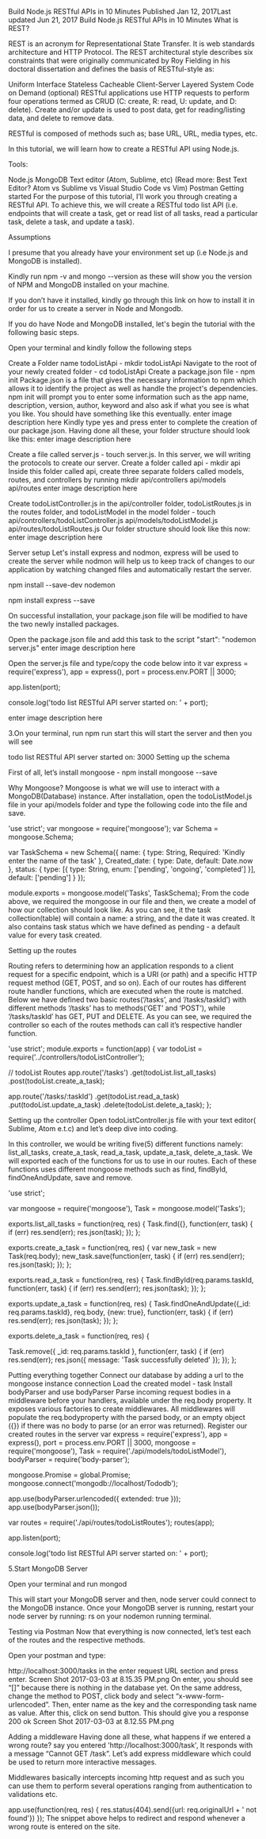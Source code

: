 Build Node.js RESTful APIs in 10 Minutes
Published Jan 12, 2017Last updated Jun 21, 2017
Build Node.js RESTful APIs in 10 Minutes
What is REST?

REST is an acronym for Representational State Transfer. It is web standards architecture and HTTP Protocol. The REST architectural style describes six constraints that were originally communicated by Roy Fielding in his doctoral dissertation and defines the basis of RESTful-style as:

Uniform Interface
Stateless
Cacheable
Client-Server
Layered System
Code on Demand (optional)
RESTful applications use HTTP requests to perform four operations termed as CRUD (C: create, R: read, U: update, and D: delete). Create and/or update is used to post data, get for reading/listing data, and delete to remove data.

RESTful is composed of methods such as; base URL, URL, media types, etc.

In this tutorial, we will learn how to create a RESTful API using Node.js.

Tools:

Node.js
MongoDB
Text editor (Atom, Sublime, etc) (Read more: Best Text Editor? Atom vs Sublime vs Visual Studio Code vs Vim)
Postman
Getting started
For the purpose of this tutorial, I’ll work you through creating a RESTful API. To achieve this, we will create a RESTful todo list API (i.e. endpoints that will create a task, get or read list of all tasks, read a particular task, delete a task, and update a task).

Assumptions

I presume that you already have your environment set up (i.e Node.js and MongoDB is installed).

Kindly run npm -v and mongo --version as these will show you the version of NPM and MongoDB installed on your machine.

If you don’t have it installed, kindly go through this link on how to install it in order for us to create a server in Node and Mongodb.

If you do have Node and MongoDB installed, let's begin the tutorial with the following basic steps.

Open your terminal and kindly follow the following steps

Create a Folder name todoListApi - mkdir todoListApi
Navigate to the root of your newly created folder - cd todoListApi
Create a package.json file - npm init
Package.json is a file that gives the necessary information to npm which allows it to identify the project as well as handle the project's dependencies.
npm init will prompt you to enter some information such as the app name, description, version, author, keyword and also ask if what you see is what you like.
You should have something like this eventually. enter image description here Kindly type yes and press enter to complete the creation of our package.json. Having done all these, your folder structure should look like this: enter image description here

Create a file called server.js - touch server.js.
In this server, we will writing the protocols to create our server.
Create a folder called api - mkdir api
Inside this folder called api, create three separate folders called models, routes, and controllers by running mkdir api/controllers api/models api/routes
enter image description here

Create todoListController.js in the api/controller folder, todoListRoutes.js in the routes folder, and todoListModel in the model folder - touch api/controllers/todoListController.js api/models/todoListModel.js api/routes/todoListRoutes.js
Our folder structure should look like this now:
enter image description here

Server setup
Let's install express and nodmon, express will be used to create the server while nodmon will help us to keep track of changes to our application by watching changed files and automatically restart the server.

npm install --save-dev nodemon

npm install express --save

On successful installation, your package.json file will be modified to have the two newly installed packages.

Open the package.json file and add this task to the script
"start": "nodemon server.js"
enter image description here

Open the server.js file and type/copy the code below into it
var express = require('express'),
  app = express(),
  port = process.env.PORT || 3000;

app.listen(port);

console.log('todo list RESTful API server started on: ' + port);

 enter image description here

3.On your terminal, run npm run start this will start the server and then you will see

todo list RESTful API server started on: 3000
Setting up the schema

First of all, let’s install mongoose - npm install mongoose --save

Why Mongoose?
Mongoose is what we will use to interact with a MongoDB(Database) instance.
After installation, open the todoListModel.js file in your api/models folder and type the following code into the file and save.


'use strict';
var mongoose = require('mongoose');
var Schema = mongoose.Schema;


var TaskSchema = new Schema({
  name: {
    type: String,
    Required: 'Kindly enter the name of the task'
  },
  Created_date: {
    type: Date,
    default: Date.now
  },
  status: {
    type: [{
      type: String,
      enum: ['pending', 'ongoing', 'completed']
    }],
    default: ['pending']
  }
});

module.exports = mongoose.model('Tasks', TaskSchema);
From the code above, we required the mongoose in our file and then, we create a model of how our collection should look like.
As you can see, it the task collection(table) will contain a name: a string, and the date it was created. It also contains task status which we have defined as pending - a default value for every task created.

Setting up the routes

Routing refers to determining how an application responds to a client request for a specific endpoint, which is a URI (or path) and a specific HTTP request method (GET, POST, and so on).
Each of our routes has different route handler functions, which are executed when the route is matched.
Below we have defined two basic routes(‘/tasks’, and ‘/tasks/taskId’) with different methods
‘/tasks’ has to methods(‘GET’ and ‘POST’), while ‘/tasks/taskId’ has GET, PUT and DELETE.
As you can see, we required the controller so each of the routes methods can call it’s respective handler function.

'use strict';
module.exports = function(app) {
  var todoList = require('../controllers/todoListController');


  // todoList Routes
  app.route('/tasks')
    .get(todoList.list_all_tasks)
    .post(todoList.create_a_task);


  app.route('/tasks/:taskId')
    .get(todoList.read_a_task)
    .put(todoList.update_a_task)
    .delete(todoList.delete_a_task);
};

Setting up the controller
Open todoListController.js file with your text editor( Sublime, Atom e.t.c) and let’s deep dive into coding.

In this controller, we would be writing five(5) different functions namely: list_all_tasks, create_a_task, read_a_task, update_a_task, delete_a_task. We will exported each of the functions for us to use in our routes.
Each of these functions uses different mongoose methods such as find, findById, findOneAndUpdate, save and remove.

'use strict';


var mongoose = require('mongoose'),
  Task = mongoose.model('Tasks');

exports.list_all_tasks = function(req, res) {
  Task.find({}, function(err, task) {
    if (err)
      res.send(err);
    res.json(task);
  });
};




exports.create_a_task = function(req, res) {
  var new_task = new Task(req.body);
  new_task.save(function(err, task) {
    if (err)
      res.send(err);
    res.json(task);
  });
};


exports.read_a_task = function(req, res) {
  Task.findById(req.params.taskId, function(err, task) {
    if (err)
      res.send(err);
    res.json(task);
  });
};


exports.update_a_task = function(req, res) {
  Task.findOneAndUpdate({_id: req.params.taskId}, req.body, {new: true}, function(err, task) {
    if (err)
      res.send(err);
    res.json(task);
  });
};


exports.delete_a_task = function(req, res) {


  Task.remove({
    _id: req.params.taskId
  }, function(err, task) {
    if (err)
      res.send(err);
    res.json({ message: 'Task successfully deleted' });
  });
};



Putting everything together
Connect our database by adding a url to the mongoose instance connection
Load the created model - task
Install bodyParser and use
bodyParser Parse incoming request bodies in a middleware before your handlers, available under the req.body property.
It exposes various factories to create middlewares. All middlewares will populate the req.bodyproperty with the parsed body, or an empty object ({}) if there was no body to parse (or an error was returned).
Register our created routes in the server
var express = require('express'),
  app = express(),
  port = process.env.PORT || 3000,
  mongoose = require('mongoose'),
  Task = require('./api/models/todoListModel'),
  bodyParser = require('body-parser');
  
mongoose.Promise = global.Promise;
mongoose.connect('mongodb://localhost/Tododb'); 


app.use(bodyParser.urlencoded({ extended: true }));
app.use(bodyParser.json());


var routes = require('./api/routes/todoListRoutes');
routes(app);


app.listen(port);


console.log('todo list RESTful API server started on: ' + port);

5.Start MongoDB Server

Open your terminal and run mongod

This will start your MongoDB server and then, node server could connect to the MongoDB instance. Once your MongoDB server is running, restart your node server by running: rs on your nodemon running terminal.

Testing via Postman
Now that everything is now connected, let’s test each of the routes and the respective methods.

Open your postman and type:

http://localhost:3000/tasks in the enter request URL section and press enter.
Screen Shot 2017-03-03 at 8.15.35 PM.png
On enter, you should see “[]” because there is nothing in the database yet.
On the same address, change the method to POST, click body and select “x-www-form-urlencoded”.
Then, enter name as the key and the corresponding task name as value.
After this, click on send button.
This should give you a response 200 ok
Screen Shot 2017-03-03 at 8.12.55 PM.png

Adding a middleware
Having done all these, what happens if we entered a wrong route? say you entered 'http://localhost:3000/task', It responds with a message “Cannot GET /task”. Let’s add express middleware which could be used to return more interactive messages.

Middlewares basically intercepts incoming http request and as such you can use them to perform several operations ranging from authentication to validations etc.

app.use(function(req, res) {
  res.status(404).send({url: req.originalUrl + ' not found'})
});
The snippet above helps to redirect and respond whenever a wrong route is entered on the site.
